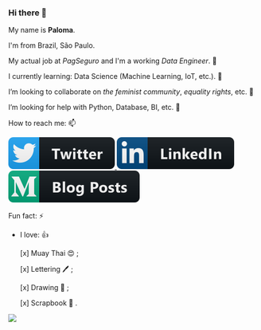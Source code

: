 ### Hi there 👋

My name is **Paloma**.

I'm from Brazil, São Paulo.

My actual job at *PagSeguro* and I'm a working *Data Engineer*. 🔭 

I currently learning: Data Science (Machine Learning, IoT, etc.). 🌱

I’m looking to collaborate on *the feminist community*, *equality rights*, etc. 👯 

I’m looking for help with Python, Database, BI, etc. 🤔

How to reach me: 📫 

  
<a href="https://twitter.com/Paloma_Bareli">
    <img src="https://github.com/MikeCodesDotNET/ColoredBadges/blob/master/svg/social/twitter.svg" alt="twitter" style="vertical-align:top margin:6px 4px"">
</a>  

<a href="https://www.linkedin.com/in/palomaribeiro1">
    <img src="https://github.com/MikeCodesDotNET/ColoredBadges/blob/master/svg/social/linkedin.svg" alt="linkedin" style="vertical-align:top margin:6px 4px"">
</a> 

<a href="https://paloma-bareli.medium.com/">
    <img src="https://github.com/MikeCodesDotNET/ColoredBadges/blob/master/svg/blogs/medium.svg" alt="medium" style="vertical-align:top margin:6px 4px"">
</a> 

<!--
<a href="https://github.com/palomabareli">
    <img src="https://github.com/MikeCodesDotNET/ColoredBadges/blob/master/svg/social/github.svg" alt="github" style="vertical-align:top margin:6px 4px"">
</a> 
-->
  
Fun fact: ⚡
  * I love: :+1:
  
    [x] Muay Thai :heart_eyes: ; 
    
    [x] Lettering :pen: ;
    
    [x] Drawing :love_letter: ;
    
    [x] Scrapbook :ledger: .
    

![](https://media.giphy.com/media/3oKIPv2ZPduGEHtrOM/giphy.gif)

